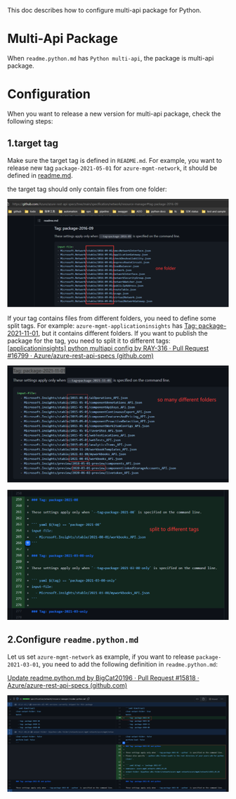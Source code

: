 This doc describes how to configure multi-api package for Python.

# Multi-Api Package

When `readme.python.md` has `Python multi-api`, the package is multi-api package.

# Configuration

When you want to release a new version for multi-api package, check the following steps:

## 1.target tag

Make sure the target tag is defined in `README.md`. For example, you want to release new tag `package-2021-05-01` for `azure-mgmt-network`, it should be defined in [readme.md](https://github.com/Azure/azure-rest-api-specs/tree/main/specification/network/resource-manager#tag-package-2021-05).

the target tag should only contain files from one folder:

![](one_folder.png)

If your tag contains files from different folders, you need to define some split tags. For example: `azure-mgmt-applicationinsights` has [Tag: package-2021-11-01](https://github.com/Azure/azure-rest-api-specs/tree/main/specification/applicationinsights/resource-manager#tag-package-2021-11-01), but it contains different folders. If you want to publish the package for the tag, you need to split it to different tags: [[applicationinsights\] python multiapi config by RAY-316 · Pull Request #16799 · Azure/azure-rest-api-specs (github.com)](https://github.com/Azure/azure-rest-api-specs/pull/16799/files)

![](different_folders.png)

![](split_tag.png)



## 2.Configure `readme.python.md`

Let us set `azure-mgmt-network` as example, if you want to release `package-2021-03-01`, you need to add the following definition in `readme.python.md`:

[Update readme.python.md by BigCat20196 · Pull Request #15818 · Azure/azure-rest-api-specs (github.com)](https://github.com/Azure/azure-rest-api-specs/pull/15818/files)

![](python_config.png)